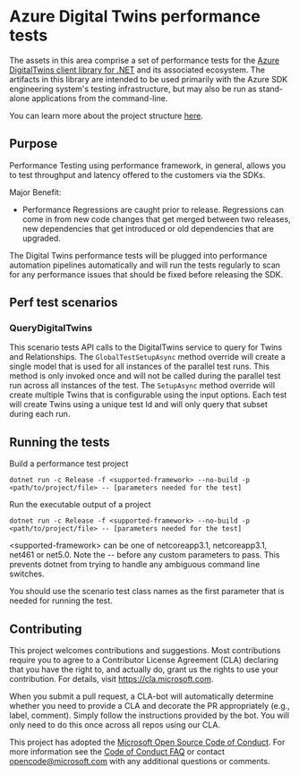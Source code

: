 # Azure Digital Twins performance tests

The assets in this area comprise a set of performance tests for the [Azure DigitalTwins client library for .NET](https://github.com/Azure/azure-sdk-for-net/tree/main/sdk/digitaltwins/Azure.DigitalTwins.Core) and its associated ecosystem. The artifacts in this library are intended to be used primarily with the Azure SDK engineering system's testing infrastructure, but may also be run as stand-alone applications from the command-line.

You can learn more about the project structure [here](https://github.com/Azure/azure-sdk-for-net/wiki/Writing-performance-tests-for-Client-libraries).
## Purpose
Performance Testing using performance framework, in general, allows you to test throughput and latency offered to the customers via the SDKs.

Major Benefit:
- Performance Regressions are caught prior to release. Regressions can come in from new code changes that get merged between two releases, new dependencies that get introduced or old dependencies that are upgraded.

The Digital Twins performance tests will be plugged into performance automation pipelines automatically and will run the tests regularly to scan for any performance issues that should be fixed before releasing the SDK.

## Perf test scenarios

### QueryDigitalTwins

This scenario tests API calls to the DigitalTwins service to query for Twins and Relationships. 
The `GlobalTestSetupAsync` method override will create a single model that is used for all instances of the parallel test runs. This method is only invoked once and will not be called during the parallel test run across all instances of the test.
The `SetupAsync` method override will create multiple Twins that is configurable using the input options. Each test will create Twins using a unique test Id and will only query that subset during each run.

## Running the tests

Build a performance test project
```dotnetcli
dotnet run -c Release -f <supported-framework> --no-build -p <path/to/project/file> -- [parameters needed for the test]
```

Run the executable output of a project
```dotnetcli
dotnet run -c Release -f <supported-framework> --no-build -p <path/to/project/file> -- [parameters needed for the test]
```

\<supported-framework\> can be one of netcoreapp3.1, netcoreapp3.1, net461 or net5.0. Note the -- before any custom parameters to pass. This prevents dotnet from trying to handle any ambiguous command line switches.

You should use the scenario test class names as the first parameter that is needed for running the test.

## Contributing  
This project welcomes contributions and suggestions.  Most contributions require you to agree to a Contributor License Agreement (CLA) declaring that you have the right to, and actually do, grant us the rights to use your contribution. For details, visit https://cla.microsoft.com.

When you submit a pull request, a CLA-bot will automatically determine whether you need to provide a CLA and decorate the PR appropriately (e.g., label, comment). Simply follow the instructions provided by the bot. You will only need to do this once across all repos using our CLA.

This project has adopted the [Microsoft Open Source Code of Conduct](https://opensource.microsoft.com/codeofconduct/). For more information see the [Code of Conduct FAQ](https://opensource.microsoft.com/codeofconduct/faq/) or contact [opencode@microsoft.com](mailto:opencode@microsoft.com) with any additional questions or comments.